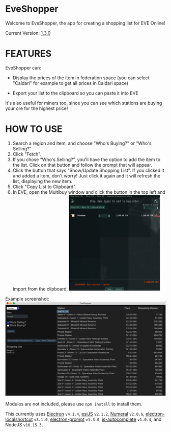 # EveShopper

Welcome to EveShopper, the app for creating a shopping list for EVE Online!

Current Version: [1.3.0](https://github.com/GingkathFox/EveShopper/releases/tag/v1.3.0)

# FEATURES

EveShopper can:
- Display the prices of the item in federation space (you can select "Caldari" for example to get all prices in Caldari space)

- Export your list to the clipboard so you can paste it into EVE

It's also useful for miners too, since you can see which stations are buying your ore for the highest price!

# HOW TO USE

1. Search a region and item, and choose "Who's Buying?" or "Who's Selling?"
2. Click "Fetch".
3. If you chose "Who's Selling?", you'll have the option to add the item to the list. Click on that button and follow the prompt that will appear.
4. Click the button that says "Show/Update Shopping List". If you clicked it and added a item, don't worry! Just click it again and it will refresh the list, displaying the new item.
5. Click "Copy List to Clipboard".
6. In EVE, open the Multibuy window and click the button in the top left and import from the clipboard. ![Multibuy.png](./Images/Multibuy.png)

Example screenshot: ![Screenshot.PNG](./Images/image.png)

Modules are not included, please use `npm install` to install them.

This currently uses [Electron](https://electronjs.org) `v4.1.4`, [esiJS](https://github.com/gingkathfox/esijs) `v2.1.2`, [Numeral](http://numeraljs.com) `v2.0.6`, [electron-localshortcut](https://github.com/parro-it/electron-localshortcut) `v3.1.0`, [electron-prompt](https://github.com/p-sam/electron-prompt) `v1.3.0`, [js-autocomplete](https://github.com/Pixabay/JavaScript-autoComplete) `v1.0.4`, and NodeJS `v10.15.3`.
